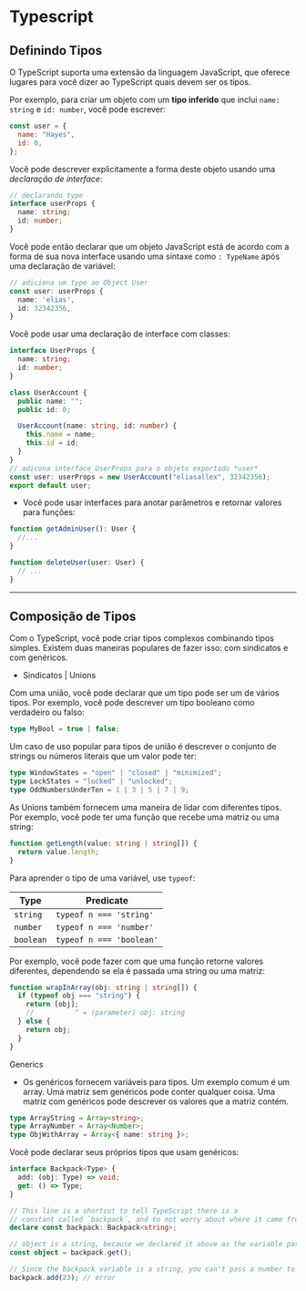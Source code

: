 # Typescript

## Definindo Tipos

O TypeScript suporta uma extensão da linguagem JavaScript, que oferece lugares para você dizer ao TypeScript quais devem ser os tipos.

Por exemplo, para criar um objeto com um **tipo inferido** que inclui `name: string` e `id: number`, você pode escrever:

```js
const user = {
  name: "Hayes",
  id: 0,
};
```

Você pode descrever explicitamente a forma deste objeto usando uma _declaração de interface_:

```ts
// declarando type
interface userProps {
  name: string;
  id: number;
}
```

Você pode então declarar que um objeto JavaScript está de acordo com a forma de sua nova interface usando uma sintaxe como `: TypeName` após uma declaração de variável:

```ts
// adiciona um type ao Object User
const user: userProps {
  name: 'elias',
  id: 32342356,
}
```

Você pode usar uma declaração de interface com classes:

```ts
interface UserProps {
  name: string;
  id: number;
}

class UserAccount {
  public name: "";
  public id: 0;

  UserAccount(name: string, id: number) {
    this.name = name;
    this.id = id;
  }
}
// adicona interface UserProps para o objeto exportado *user*
const user: userProps = new UserAccount("eliasallex", 32342356);
export default user;
```

- Você pode usar interfaces para anotar parâmetros e retornar valores para funções:

```ts
function getAdminUser(): User {
  //...
}

function deleteUser(user: User) {
  // ...
}
```

---

## Composição de Tipos

Com o TypeScript, você pode criar tipos complexos combinando tipos simples. Existem duas maneiras populares de fazer isso: com sindicatos e com genéricos.

- Sindicatos | Unions

Com uma união, você pode declarar que um tipo pode ser um de vários tipos. Por exemplo, você pode descrever um tipo booleano como verdadeiro ou falso:

```ts
type MyBool = true | false;
```

Um caso de uso popular para tipos de união é descrever o conjunto de strings ou números literais que um valor pode ter:

```ts
type WindowStates = "open" | "closed" | "minimized";
type LockStates = "locked" | "unlocked";
type OddNumbersUnderTen = 1 | 3 | 5 | 7 | 9;
```

As Unions também fornecem uma maneira de lidar com diferentes tipos. Por exemplo, você pode ter uma função que recebe uma matriz ou uma string:

```ts
function getLength(value: string | string[]) {
  return value.length;
}
```

Para aprender o tipo de uma variável, use `typeof`:

| Type      | Predicate                |
| --------- | ------------------------ |
| `string`  | `typeof n === 'string'`  |
| `number`  | `typeof n === 'number'`  |
| `boolean` | `typeof n === 'boolean'` |

Por exemplo, você pode fazer com que uma função retorne valores diferentes, dependendo se ela é passada uma string ou uma matriz:

```ts
function wrapInArray(obj: string | string[]) {
  if (typeof obj === "string") {
    return [obj];
    //          ^ = (parameter) obj: string
  } else {
    return obj;
  }
}
```

Generics

- Os genéricos fornecem variáveis ​​para tipos. Um exemplo comum é um array. Uma matriz sem genéricos pode conter qualquer coisa. Uma matriz com genéricos pode descrever os valores que a matriz contém.

```ts
type ArrayString = Array<string>;
type ArrayNumber = Array<Number>;
type ObjWithArray = Array<{ name: string }>;
```

Você pode declarar seus próprios tipos que usam genéricos:

```ts
interface Backpack<Type> {
  add: (obj: Type) => void;
  get: () => Type;
}

// This line is a shortcut to tell TypeScript there is a
// constant called `backpack`, and to not worry about where it came from.
declare const backpack: Backpack<string>;

// object is a string, because we declared it above as the variable part of Backpack.
const object = backpack.get();

// Since the backpack variable is a string, you can't pass a number to the add function.
backpack.add(23); // error
```
